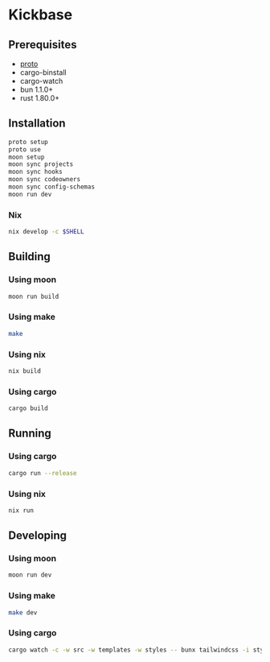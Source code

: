 # Kickbase

## Prerequisites

- [proto](https://moonrepo.dev/docs/proto/install)
- cargo-binstall
- cargo-watch
- bun 1.1.0+
- rust 1.80.0+

## Installation

```sh
proto setup
proto use
moon setup
moon sync projects
moon sync hooks
moon sync codeowners
moon sync config-schemas
moon run dev
```

### Nix

```sh
nix develop -c $SHELL
```

## Building

### Using moon

```sh
moon run build
```

### Using make

```sh
make
```

### Using nix

```sh
nix build
```

### Using cargo

```sh
cargo build
```

## Running

### Using cargo

```sh
cargo run --release
```

### Using nix

```sh
nix run
```

## Developing

### Using moon

```sh
moon run dev
```

### Using make

```sh
make dev
```

### Using cargo

```sh
cargo watch -c -w src -w templates -w styles -- bunx tailwindcss -i styles/tailwind.css -o assets/main.css && cargo run
```

